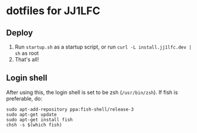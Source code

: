 # dotfiles for JJ1LFC

## Deploy
1. Run `startup.sh` as a startup script, or run `curl -L install.jj1lfc.dev | sh` as root
2. That's all!

## Login shell
After using this, the login shell is set to be zsh (`/usr/bin/zsh`). If fish is preferable, do:
```
sudo apt-add-repository ppa:fish-shell/release-3
sudo apt-get update
sudo apt-get install fish
chsh -s $(which fish)
```
